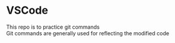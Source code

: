 # VSCode
This repo is to practice git commands <br>
Git commands are generally used for reflecting the modified code 
